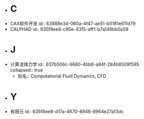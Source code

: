 - # C
- CAX软件开发
  id:: 63888e34-060a-4f47-ae51-b0181e611d79
- CALPHAD
  id:: 635f8ee8-c90e-4315-aff1-b7a148bb0e59
- # J
- 计算流体力学
  id:: 637b506c-9660-4bb6-a94f-284b8509f595
  collapsed:: true
	- 别名:: Computational Fluid Dymanics, CFD
- # Y
- 有限元
  id:: 635f8ee8-d17a-4670-8946-8964e27a13dc